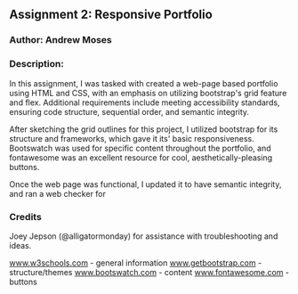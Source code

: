 ## Assignment 2: Responsive Portfolio

### Author: Andrew Moses

### Description:
In this assignment, I was tasked with created a web-page based portfolio using HTML and CSS, with an emphasis on utilizing bootstrap's grid feature and flex. Additional requirements include meeting accessibility standards, ensuring code structure, sequential order, and semantic integrity.

After sketching the grid outlines for this project, I utilized bootstrap for its structure and frameworks, which gave it its' basic responsiveness. Bootswatch was used for specific content throughout the portfolio, and fontawesome was an excellent resource for cool, aesthetically-pleasing buttons. 

Once the web page was functional, I updated it to have semantic integrity, and ran a web checker for 

### Credits
Joey Jepson (@alligatormonday) for assistance with troubleshooting and ideas.

www.w3schools.com - general information
www.getbootstrap.com - structure/themes
www.bootswatch.com - content
www.fontawesome.com - buttons
